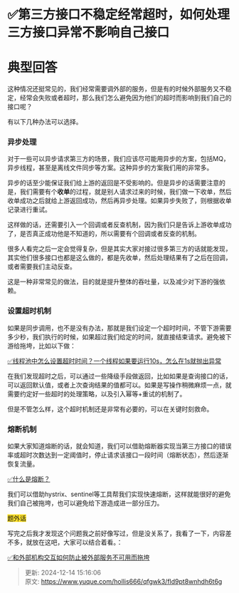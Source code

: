 # ✅第三方接口不稳定经常超时，如何处理三方接口异常不影响自己接口

# 典型回答


这种情况还挺常见的，我们经常需要调外部的服务，但是有的时候外部服务又不稳定，经常会失败或者超时，那么我们怎么避免因为他们的超时而影响到我们自己的接口呢？



有以下几种办法可以选择。



### 异步处理


对于一些可以异步请求第三方的场景，我们应该尽可能用异步的方案，包括MQ，异步线程，甚至是离线文件同步等方案。这种异步的方案我们用的非常多。



异步的话至少能保证我们给上游的返回是不受影响的。但是异步的话需要注意的是，我们需要有个**收单**的过程，就是别人请求过来的时候，我们做一下收单，然后收单成功之后就给上游返回成功，然后再异步处理。如果异步失败了，则根据收单记录进行重试。



这样做的话，还需要引入一个回调或者反查机制，因为我们只是告诉上游收单成功了，是否真正成功他是不知道的，所以需要有个回调或者反查的机制。



很多人看完之后一定会觉得复杂，但是其实大家对接过很多第三方的话就能发现，其实他们很多接口也都是这么做的，都是先收单，然后处理结果有了之后在回调，或者需要我们主动反查。



这是一种非常常见的做法，目的就是提升整体的吞吐量，以及减少对下游的强依赖。



### 设置超时机制


如果是同步调用，也不是没有办法，那就是我们设定一个超时时间，不管下游需要多少秒，我们执行的时候，如果超过我们给定的时间，就直接结束请求。避免被下游给拖垮，比如以下做：



[✅线程池中怎么设置超时时间？一个线程如果要运行10s，怎么在1s就抛出异常](https://www.yuque.com/hollis666/qfgwk3/wqng0a6lhodk4lug)



在我们发现超时之后，可以通过一些降级手段做返回，比如如果是查询接口的话，可以返回默认值，或者上次查询结果的值都可以。如果是写操作稍微麻烦一点，就需要约定好一些超时的处理策略，以及引入幂等+重试的机制了。



但是不管怎么样，这个超时机制还是非常有必要的，可以在关键时刻救命。



### 熔断机制


如果大家知道熔断的话，就会知道，我们可以借助熔断器实现当第三方接口的错误率或超时次数达到一定阈值时，停止请求该接口一段时间（熔断状态），然后逐渐恢复流量。



[✅什么是熔断？](https://www.yuque.com/hollis666/qfgwk3/fdequc)



我们可以借助hystrix、sentinel等工具帮我们实现快速熔断，这样就能很好的避免我们自己被拖垮，也可以避免给下游造成进一部分压力。



<font style="background-color:#FBDE28;">题外话</font>



写完之后我才发现这个问题我之前好像写过，但是没关系了，我看了一下，内容差不多，就放在这吧，大家可以结合着看。：

[✅和外部机构交互如何防止被外部服务不可用而拖垮](https://www.yuque.com/hollis666/qfgwk3/xn8ucm3w3exfazpp)



> 更新: 2024-12-14 15:16:06  
> 原文: <https://www.yuque.com/hollis666/qfgwk3/fld9pt8wnhdh6t6g>